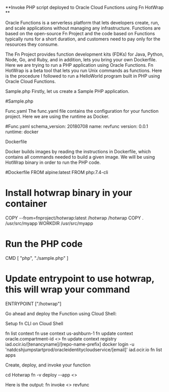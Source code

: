 **Invoke PHP script deployed to Oracle Cloud Functions using Fn HotWrap
**

Oracle Functions is a serverless platform that lets developers create, run, and scale applications without managing any infrastructure. Functions are based on the open-source Fn Project and the code based on Functions typically runs for a short duration, and customers need to pay only for the resources they consume.

The Fn Project provides function development kits (FDKs) for Java, Python, Node, Go, and Ruby, and in addition, lets you bring your own Dockerfile. Here we are trying to run a PHP application using Oracle Functions.
Fn HotWrap is a beta tool that lets you run Unix commands as functions. Here is the procedure I followed to run a HelloWorld program built in PHP using Oracle Cloud Functions.

Sample.php
Firstly, let us create a Sample PHP application.

#Sample.php 
<?php
echo "Hello World!";
echo "The Best PHP Examples";
?>

Func.yaml
The func.yaml file contains the configuration for your function project. Here we are using the runtime as Docker.

#Func.yaml
schema_version: 20180708
name: revfunc
version: 0.0.1
runtime: docker

Dockerfile

Docker builds images by reading the instructions in Dockerfile, which contains all commands needed to build a given image. We will be using HotWrap binary in order to run the PHP code.

#Dockerfile
FROM alpine:latest
FROM php:7.4-cli
# Install hotwrap binary in your container
COPY --from=fnproject/hotwrap:latest  /hotwrap /hotwrap
COPY . /usr/src/myapp
WORKDIR /usr/src/myapp
# Run the PHP code
CMD [ "php", "./sample.php" ]
# Update entrypoint to use hotwrap, this will wrap your command
ENTRYPOINT ["/hotwrap"]

Go ahead and deploy the Function using Cloud Shell:

Setup fn CLI on Cloud Shell

fn list context
fn use context us-ashburn-1
fn update context oracle.compartment-id <<Compartment ID>>
fn update context registry iad.ocir.io/[tenancyname]/[repo-name-prefix]
docker login -u 'natdcshjumpstartprod/oracleidentitycloudservice/[email]' iad.ocir.io
fn list apps

Create, deploy, and invoke your function

cd Hotwrap
fn -v deploy --app <<Application Name>>

Here is the output:
fn invoke <<Application name>> revfunc
